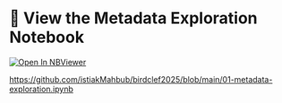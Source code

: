 # 📘 View the Metadata Exploration Notebook

[![Open In NBViewer](https://img.shields.io/badge/Metadata%20Notebook-NBViewer-orange?logo=jupyter)](https://nbviewer.org/github/istiakMahbub/birdclef2025/blob/main/01-metadata-exploration.ipynb)

https://github.com/istiakMahbub/birdclef2025/blob/main/01-metadata-exploration.ipynb